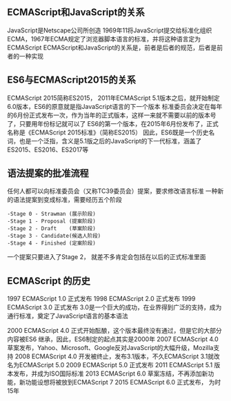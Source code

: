 ## ECMAScript和JavaScript的关系
JavaScript是Netscape公司所创造
1969年11将JavaScript提交给标准化组织ECMA，1967年ECMA规定了浏览器脚本语言的标准，并将这种语言定为ECMAScript
ECMAScript和JavaScript的关系是，前者是后者的规范，后者是前者的一种实现

## ES6与ECMAScript2015的关系
ECMAScript 2015简称ES2015， 2011年ECMAScript 5.1版本之后，就开始制定6.0版本，ES6的原意就是指JavaScript语言的下一个版本
标准委员会决定在每年的6月份正式发布一次，作为当年的正式版本，这样一来就不需要以前的版本号了，只要用年份标记就可以了
ES6的第一个版本，在2015年6月份发布了，正式名称是《ECMAScript 2015标准》（简称ES2015）
因此，ES6既是一个历史名词，也是一个泛指，含义是5.1版之后的JavaScript的下一代标准，涵盖了ES2015、ES2016、ES2017等

## 语法提案的批准流程
任何人都可以向标准委员会（又称TC39委员会）提案，要求修改语言标准
一种新的语法提案到变成标准，需要经历五个阶段

    -Stage 0 - Strawman (展示阶段)
    -Stage 1 - Proposal (提案阶段)
    -Stage 2 - Draft    (草案阶段)
    -Stage 3 - Candidate(候选人阶段)
    -Stage 4 - Finished (定案阶段)

一个提案只要进入了Stage 2， 就差不多肯定会包括在以后的正式标准里面

## ECMAScript 的历史
1997 ECMAScript 1.0 正式发布
1998 ECMAScript 2.0 正式发布
1999 ECMAScript 3.0 正式发布  3.0是一个巨大的成功，在业界得到广泛的支持，成为通行标准，奠定了JavaScript语言的基本语法

2000 ECMAScript 4.0 正式开始酝酿，这个版本最终没有通过，但是它的大部分内容被ES6 继承，因此，ES6制定的起点其实是2000年
2007 ECMAScript 4.0 草案发布，Yahoo、Microsoft、Google反对JavaScript的大幅升级，Mozilla支持
2008 ECMAScript 4.0 开发被终止，发布3.1版本，不久ECMAScript 3.1就改名为ECMAScript 5.0 
2009 ECMAScript 5.0 正式发布
2011 ECMAScript 5.1 版本发布，并成为ISO国际标准
2013 ECMAScript 6.0 草案冻结，不再添加新功能，新功能设想将被放到ECMAScript 7
2015 ECMAScript 6.0 正式发布， 为时15年

